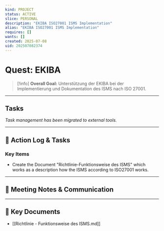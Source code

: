 ```yaml
---
kind: PROJECT
status: ACTIVE
slice: PERSONAL
description: "EKIBA ISO27001 ISMS Implementation"
alias: "EKIBA ISO27001 ISMS Implementation"
requires: []
wants: []
created: 2025-07-08
uid: 202507082374
---
```


# Quest: EKIBA

> [!info]
> **Overall Goal:** Unterstützung der EKIBA bei der Implementierung und Dokumentation des ISMS nach ISO 27001.

---

## Tasks

*Task management has been migrated to external tools.*

---

## 📝 Action Log & Tasks

### Key Items
- Create the Document "Richtlinie-Funktionsweise des ISMS" which works as a description how the ISMS according to ISO27001 works.

---
## 💬 Meeting Notes & Communication


---
## 📎 Key Documents

- [[Richtlinie - Funktionsweise des ISMS.md]]
